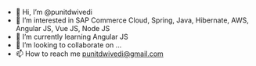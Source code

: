 - 👋 Hi, I’m @punitdwivedi
- 👀 I’m interested in SAP Commerce Cloud, Spring, Java, Hibernate, AWS, Angular JS, Vue JS, Node JS
- 🌱 I’m currently learning Angular JS
- 💞️ I’m looking to collaborate on ...
- 📫 How to reach me punitdwivedi@gmail.com

<!---
punitdwivedi/punitdwivedi is a ✨ special ✨ repository because its `README.md` (this file) appears on your GitHub profile.
You can click the Preview link to take a look at your changes.
--->
